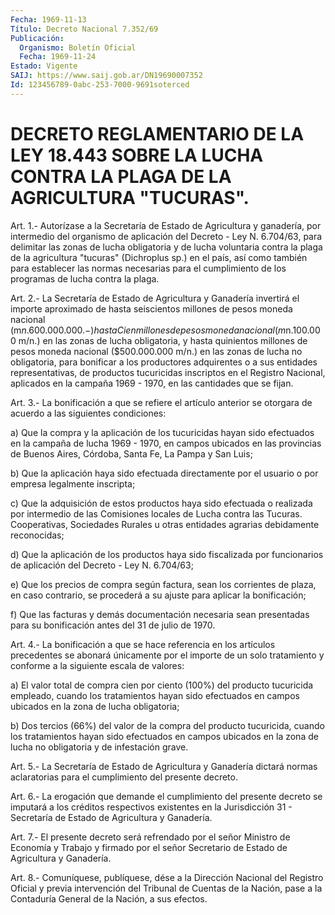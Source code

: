```yaml
---
Fecha: 1969-11-13
Título: Decreto Nacional 7.352/69
Publicación:
  Organismo: Boletín Oficial
  Fecha: 1969-11-24
Estado: Vigente
SAIJ: https://www.saij.gob.ar/DN19690007352
Id: 123456789-0abc-253-7000-9691soterced
---
```

# DECRETO REGLAMENTARIO DE LA LEY 18.443 SOBRE LA LUCHA CONTRA LA PLAGA DE LA AGRICULTURA "TUCURAS".

<a id="1"></a>
Art. 1.- Autorízase a la Secretaría de Estado de Agricultura y ganadería,  por  intermedio del organismo de aplicación del Decreto - Ley N. 6.704/63,  para delimitar las zonas de lucha obligatoria y de lucha voluntaria contra  la  plaga  de  la agricultura "tucuras" (Dichroplus sp.) en el país, así como también  para  establecer las normas  necesarias para el cumplimiento de los programas  de  lucha contra la plaga.

<a id="2"></a>
Art.  2.-  La  Secretaría de Estado de Agricultura y Ganadería invertirá el importe  aproximado  de  hasta seiscientos millones de pesos moneda nacional (m$n.600.000.000.-)  hasta  Cien  millones de pesos  moneda  nacional  (m$n.100.000  m/n.) en las zonas de  lucha obligatoria, y hasta quinientos millones  de  pesos moneda nacional ($500.000.000  m/n.)  en  las  zonas de lucha no obligatoria,  para bonificar  a  los  productores  adquirentes    o  a  sus  entidades representativas,  de  productos  tucuricidas  inscriptos    en   el Registro  Nacional,  aplicados  en  la  campaña 1969 - 1970, en las cantidades que se fijan.

<a id="3"></a>
Art. 3.- La bonificación a que se refiere el artículo anterior se  otorgara    de  acuerdo  a  las  siguientes  condiciones:

a) Que la compra  y  la  aplicación  de  los tucuricidas hayan sido efectuados en la campaña de lucha 1969 - 1970,  en  campos ubicados en las provincias de Buenos Aires, Córdoba, Santa Fe,  La  Pampa  y San Luis;

b)  Que  la  aplicación  haya  sido  efectuada  directamente por el usuario o por empresa legalmente inscripta;

c)  Que  la  adquisición de estos productos haya sido  efectuada  o realizada por  intermedio de las Comisiones locales de Lucha contra las Tucuras. Cooperativas,  Sociedades  Rurales  u  otras entidades agrarias debidamente reconocidas;

d)  Que  la  aplicación de los productos haya sido fiscalizada  por funcionarios de  aplicación  del  Decreto  -  Ley N. 6.704/63;

e) Que los precios de compra según factura, sean  los corrientes de plaza, en caso contrario, se procederá a su ajuste  para aplicar la bonificación;

f)    Que   las  facturas  y  demás  documentación  necesaria  sean presentadas  para  su  bonificación  antes del 31 de julio de 1970.

<a id="4"></a>
Art.  4.-  La  bonificación  a  que  se hace referencia en los artículos precedentes se abonará únicamente  por  el  importe de un solo tratamiento y conforme a la siguiente escala de valores:

a)  El  valor  total  de compra cien por ciento (100%) del producto tucuricida empleado, cuando  los tratamientos hayan sido efectuados en  campos  ubicados  en  la  zona    de  lucha  obligatoria;

b)  Dos  tercios  (66%)  del  valor  de  la  compra   del  producto tucuricida,  cuando  los  tratamientos  hayan  sido  efectuados  en campos ubicados en la zona de lucha no obligatoria y de infestación grave.

<a id="5"></a>
Art.  5.-  La  Secretaría de Estado de Agricultura y Ganadería dictará  normas aclaratorias  para  el  cumplimiento  del  presente decreto.

<a id="6"></a>
Art. 6.- La erogación que demande el cumplimiento del presente decreto  se  imputará  a  los créditos respectivos existentes en la Jurisdicción 31 - Secretaría  de Estado de Agricultura y Ganadería.

<a id="7"></a>
Art.  7.-  El  presente  decreto  será refrendado por el señor Ministro de Economía y Trabajo y firmado  por  el  señor Secretario de Estado de Agricultura y Ganadería.

<a id="8"></a>
Art. 8.- Comuníquese, publíquese, dése a la Dirección Nacional del Registro  Oficial y previa intervención del Tribunal de Cuentas de la Nación, pase  a  la  Contaduría  General  de la Nación, a sus efectos.